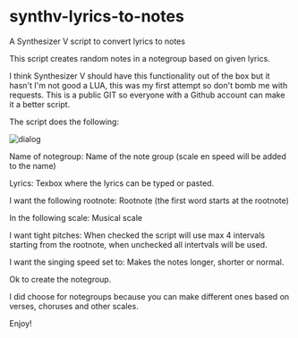 # synthv-lyrics-to-notes
A Synthesizer V script to convert lyrics to notes

This script creates random notes in a notegroup based on given lyrics.

I think Synthesizer V should have this functionality out of the box but it hasn't
I'm not good a LUA, this was my first attempt so don't bomb me with requests.
This is a public GIT so everyone with a Github account can make it a better script.

The script does the following:

![dialog](https://github.com/user-attachments/assets/42d41cf8-b7dd-4c81-b2d9-de924e0dc96b)

Name of notegroup: Name of the note group (scale en speed will be added to the name)

Lyrics: Texbox where the lyrics can be typed or pasted.

I want the following rootnote: Rootnote (the first word starts at the rootnote)

In the following scale: Musical scale

I want tight pitches: When checked the script will use max 4 intervals starting from the rootnote, when unchecked all intertvals will be used.

I want the singing speed set to: Makes the notes longer, shorter or normal.

Ok to create the notegroup.


I did choose for notegroups because you can make different ones based on verses, choruses and other scales.


Enjoy!
